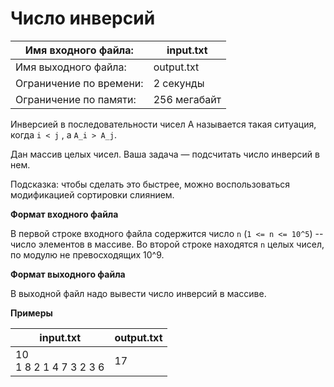 # Число инверсий


Имя входного файла:     |	input.txt
------------------------|-------------
Имя выходного файла:    |	output.txt
Ограничение по времени: |	2 секунды
Ограничение по памяти:  |	256 мегабайт


Инверсией в последовательности чисел A называется такая ситуация, когда `i < j` , а `A_i > A_j`.

Дан массив целых чисел. Ваша задача — подсчитать число инверсий в нем.

Подсказка: чтобы сделать это быстрее, можно воспользоваться модификацией сортировки слиянием. 

**Формат входного файла**

В первой строке входного файла содержится число `n` (`1 <= n <= 10^5`) -- число элементов в массиве. Во второй строке находятся `n` целых чисел, по модулю не превосходящих 10^9.

**Формат выходного файла**

В выходной файл надо вывести число инверсий в массиве.

**Примеры**

input.txt        | output.txt
-----------------|-------------
10<br> 1 8 2 1 4 7 3 2 3 6 | 17
